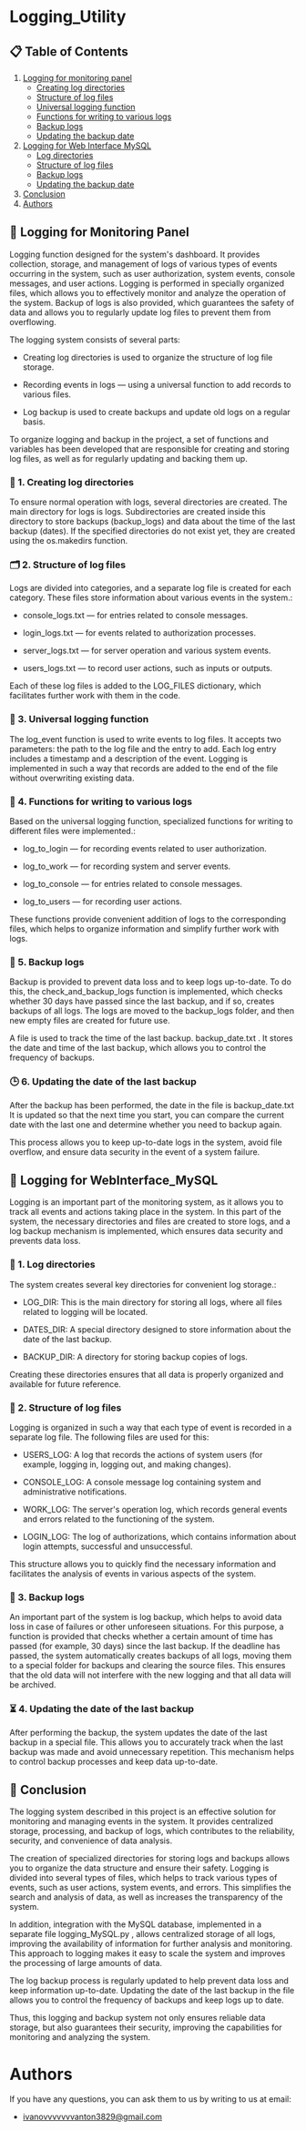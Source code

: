 # Logging_Utility

## 📋 Table of Contents

1. [Logging for monitoring panel](#-logging-for-monitoring-panel)
   - [Creating log directories](#-1-creating-log-directories)
   - [Structure of log files](#%EF%B8%8F-2-structure-of-log-files)
   - [Universal logging function](#-3-universal-logging-function)
   - [Functions for writing to various logs](#-4-functions-for-writing-to-various-logs)
   - [Backup logs](#-5-backup-logs)
   - [Updating the backup date](#-6-updating-the-date-of-the-last-backup)
3. [Logging for Web Interface MySQL](#-logging-for-webinterface_mysql)
   - [Log directories](#-1-log-directories)
   - [Structure of log files](#-2-structure-of-log-files)
   - [Backup logs](#-3-backup-logs)
   - [Updating the backup date](#-4-updating-the-date-of-the-last-backup)
4. [Conclusion](#-conclusion)
5. [Authors](#authors)



## 📜 Logging for Monitoring Panel

Logging function designed for the system's dashboard. It provides collection, storage, and management of logs of various types of events occurring in the system, such as user authorization, system events, console messages, and user actions. Logging is performed in specially organized files, which allows you to effectively monitor and analyze the operation of the system. Backup of logs is also provided, which guarantees the safety of data and allows you to regularly update log files to prevent them from overflowing.

The logging system consists of several parts:

- Creating log directories is used to organize the structure of log file storage.

- Recording events in logs — using a universal function to add records to various files.

- Log backup is used to create backups and update old logs on a regular basis.

To organize logging and backup in the project, a set of functions and variables has been developed that are responsible for creating and storing log files, as well as for regularly updating and backing them up.

### 📂 1. Creating log directories

To ensure normal operation with logs, several directories are created. The main directory for logs is logs. Subdirectories are created inside this directory to store backups (backup_logs) and data about the time of the last backup (dates). If the specified directories do not exist yet, they are created using the os.makedirs function.

### 🗂️ 2. Structure of log files

Logs are divided into categories, and a separate log file is created for each category. These files store information about various events in the system.:

- console_logs.txt — for entries related to console messages.

- login_logs.txt — for events related to authorization processes.

- server_logs.txt — for server operation and various system events.

- users_logs.txt — to record user actions, such as inputs or outputs.

Each of these log files is added to the LOG_FILES dictionary, which facilitates further work with them in the code.

### 📝 3. Universal logging function

The log_event function is used to write events to log files. It accepts two parameters: the path to the log file and the entry to add. Each log entry includes a timestamp and a description of the event. Logging is implemented in such a way that records are added to the end of the file without overwriting existing data.

### 🔏 4. Functions for writing to various logs

Based on the universal logging function, specialized functions for writing to different files were implemented.:

- log_to_login — for recording events related to user authorization.

- log_to_work — for recording system and server events.

- log_to_console — for entries related to console messages.

- log_to_users — for recording user actions.

These functions provide convenient addition of logs to the corresponding files, which helps to organize information and simplify further work with logs.

### 💾 5. Backup logs

Backup is provided to prevent data loss and to keep logs up-to-date. To do this, the check_and_backup_logs function is implemented, which checks whether 30 days have passed since the last backup, and if so, creates backups of all logs. The logs are moved to the backup_logs folder, and then new empty files are created for future use.

A file is used to track the time of the last backup. backup_date.txt . It stores the date and time of the last backup, which allows you to control the frequency of backups.

### 🕒 6. Updating the date of the last backup

After the backup has been performed, the date in the file is backup_date.txt It is updated so that the next time you start, you can compare the current date with the last one and determine whether you need to backup again.

This process allows you to keep up-to-date logs in the system, avoid file overflow, and ensure data security in the event of a system failure.

## 📜 Logging for WebInterface_MySQL

Logging is an important part of the monitoring system, as it allows you to track all events and actions taking place in the system. In this part of the system, the necessary directories and files are created to store logs, and a log backup mechanism is implemented, which ensures data security and prevents data loss.

### 📁 1. Log directories

The system creates several key directories for convenient log storage.:

- LOG_DIR: This is the main directory for storing all logs, where all files related to logging will be located.

- DATES_DIR: A special directory designed to store information about the date of the last backup.

- BACKUP_DIR: A directory for storing backup copies of logs.

Creating these directories ensures that all data is properly organized and available for future reference.

### 📝 2. Structure of log files

Logging is organized in such a way that each type of event is recorded in a separate log file. The following files are used for this:

- USERS_LOG: A log that records the actions of system users (for example, logging in, logging out, and making changes).

- CONSOLE_LOG: A console message log containing system and administrative notifications.

- WORK_LOG: The server's operation log, which records general events and errors related to the functioning of the system.

- LOGIN_LOG: The log of authorizations, which contains information about login attempts, successful and unsuccessful.

This structure allows you to quickly find the necessary information and facilitates the analysis of events in various aspects of the system.

### 💾 3. Backup logs

An important part of the system is log backup, which helps to avoid data loss in case of failures or other unforeseen situations. For this purpose, a function is provided that checks whether a certain amount of time has passed (for example, 30 days) since the last backup. If the deadline has passed, the system automatically creates backups of all logs, moving them to a special folder for backups and clearing the source files. This ensures that the old data will not interfere with the new logging and that all data will be archived.

### ⏳ 4. Updating the date of the last backup

After performing the backup, the system updates the date of the last backup in a special file. This allows you to accurately track when the last backup was made and avoid unnecessary repetition. This mechanism helps to control backup processes and keep data up-to-date.


## 📌 Conclusion

The logging system described in this project is an effective solution for monitoring and managing events in the system. It provides centralized storage, processing, and backup of logs, which contributes to the reliability, security, and convenience of data analysis.

The creation of specialized directories for storing logs and backups allows you to organize the data structure and ensure their safety. Logging is divided into several types of files, which helps to track various types of events, such as user actions, system events, and errors. This simplifies the search and analysis of data, as well as increases the transparency of the system.

In addition, integration with the MySQL database, implemented in a separate file logging_MySQL.py , allows centralized storage of all logs, improving the availability of information for further analysis and monitoring. This approach to logging makes it easy to scale the system and improves the processing of large amounts of data.

The log backup process is regularly updated to help prevent data loss and keep information up-to-date. Updating the date of the last backup in the file allows you to control the frequency of backups and keep logs up to date.

Thus, this logging and backup system not only ensures reliable data storage, but also guarantees their security, improving the capabilities for monitoring and analyzing the system.

# Authors
If you have any questions, you can ask them to us by writing to us at email:
- ivanovvvvvvvanton3829@gmail.com
